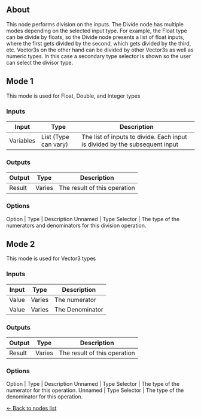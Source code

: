 ## About
This node performs division on the inputs. The Divide node has multiple modes depending on the selected input type. For example, the Float type can be divide by floats, so the Divide node presents a list of float inputs, where the first gets divided by the second, which gets divided by the third, etc. Vector3s on the other hand can be divided by other Vector3s as well as numeric types. In this case a secondary type selector is shown so the user can select the divisor type.

## Mode 1
This mode is used for Float, Double, and Integer types
### Inputs
Input | Type | Description
------------ | ------|-------
Variables | List (Type can vary) | The list of inputs to divide. Each input is divided by the subsequent input

### Outputs
Output | Type| Description
------------ | -------|------
Result | Varies | The result of this operation

### Options
Option | Type | Description
Unnamed | Type Selector | The type of the numerators and denominators for this division operation.

## Mode 2
This mode is used for Vector3 types
### Inputs
Input | Type | Description
------------ | ------|-------
Value | Varies | The numerator
Value | Varies | The Denominator

### Outputs
Output | Type| Description
------------ | -------|------
Result | Varies | The result of this operation

### Options
Option | Type | Description
Unnamed | Type Selector | The type of the numerator for this operation.
Unnamed | Type Selector | The type of the denominator for this operation.

[<- Back to nodes list](Nodes)
